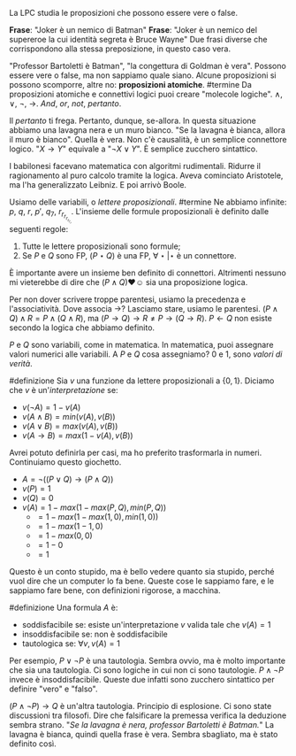 La LPC studia le proposizioni che possono essere <span class="green">vere</span> o <span class="red">false</span>.

**Frase**: "Joker è un nemico di Batman"
**Frase**: "Joker è un nemico del supereroe la cui identità segreta è Bruce Wayne"
Due frasi diverse che corrispondono alla stessa preposizione, in questo caso <span class="green">vera</span>.

"Professor Bartoletti è Batman", "la congettura di Goldman è vera".
Possono essere <span class="green">vere</span> o <span class="red">false</span>, ma non sappiamo quale siano.
Alcune proposizioni si possono scomporre, altre no: **proposizioni atomiche**. #termine 
Da proposizioni atomiche e connettivi logici puoi creare "molecole logiche".
$∧$, $∨$, $¬$, $→$. $And$, $or$, $not$, $pertanto$.

Il $pertanto$ ti frega. Pertanto, dunque, se-allora.
In questa situazione abbiamo una lavagna nera e un muro bianco.
"Se la lavagna è bianca, allora il muro è bianco".
Quella è <span class="green">vera</span>. Non c'è causalità, è un semplice connettore logico.
"$X → Y$" equivale a "$¬X ∨ Y$".
È semplice <span class="pink">zucchero sintattico</span>.

I babilonesi facevano matematica con algoritmi rudimentali.
Ridurre il ragionamento al puro calcolo tramite la logica.
Aveva cominciato Aristotele, ma l'ha generalizzato Leibniz. E poi arrivò Boole.

Usiamo delle <span class="termine">variabili</span>, o <span class="termine"><i>lettere proposizionali</i></span>. #termine 
Ne abbiamo infinite: $p$, $q$, $r$, $p'$, $q_7$, $r_{r_{r_{r_{r_{r_{r}}}}}}$.
L'insieme delle formule proposizionali è definito dalle seguenti regole:
1) Tutte le <span class="termine">lettere proposizionali</span> sono formule;
2) Se $P$ e $Q$ sono <span class="blue">FP</span>, $(P⋆Q)$ è una <span class="blue">FP</span>, $∀⋆ | ⋆$ è un connettore.

È importante avere un insieme ben definito di connettori. Altrimenti nessuno mi vieterebbe di dire che $(P∧Q)♥☺$ sia una proposizione logica.

Per non dover scrivere troppe parentesi, usiamo la precedenza e l'associatività.
Dove associa $→$? Lasciamo stare, usiamo le parentesi.
$(P∧Q)∧R = P∧(Q∧R)$, ma $(P→Q)→R ≠ P→(Q→R)$.
$P←Q$ non esiste secondo la logica che abbiamo definito.

$P$ e $Q$ sono <span class="termine">variabili</span>, come in matematica.
In matematica, puoi assegnare valori numerici alle variabili.
A $P$ e $Q$ cosa assegniamo? $0$ e $1$, sono *valori di verità*.

#definizione 
Sia $v$ una funzione da lettere proposizionali a $\{0, 1\}$.
Diciamo che $v$ è un'<span class="termine"><i>interpretazione</i></span> se:
* $v(¬A) = 1-v(A)$
* $v(A∧B)=min(v(A),v(B))$
* $v(A∨B)=max(v(A),v(B))$
* $v(A→B)=max(1-v(A),v(B))$

Avrei potuto definirla per casi, ma ho preferito trasformarla in numeri.
Continuiamo questo giochetto.
* $A = ¬((P∨Q)→(P∧Q))$
* $v(P)=1$
* $v(Q)=0$
* $v(A)=1-max(1-max(P,Q),min(P,Q))$
  * $= 1-max(1-max(1,0),min(1,0))$
  * $= 1-max(1-1,0)$
  * $= 1-max(0,0)$
  * $= 1-0$
  * $= 1$

Questo è un conto stupido, ma è bello vedere quanto sia stupido, perché vuol dire che un computer lo fa bene. Queste cose le sappiamo fare, e le sappiamo fare bene, con definizioni rigorose, a macchina.

#definizione 
Una formula $A$ è:
* <span class="termine">soddisfacibile</span> se: esiste un'interpretazione $v$ valida tale che $v(A)=1$
* <span class="termine">insoddisfacibile</span> se: non è soddisfacibile
* <span class="termine">tautologica</span> se: $∀v, v(A)=1$

Per esempio, $P∨¬P$ è una tautologia.
Sembra ovvio, ma è molto importante che sia una tautologia.
Ci sono logiche in cui non ci sono tautologie.
$P∧¬P$ invece è insoddisfacibile.
Queste due infatti sono <span class="pink">zucchero sintattico</span> per definire "<span class="green">vero</span>" e "<span class="red">falso</span>".

$(P∧¬P)→Q$ è un'altra tautologia.
Principio di esplosione.
Ci sono state discussioni tra filosofi.
Dire che falsificare la premessa verifica la deduzione sembra strano.
"*Se la lavagna è nera, professor Bartoletti è Batman.*"
La lavagna è bianca, quindi quella frase è vera.
Sembra sbagliato, ma è stato definito così.